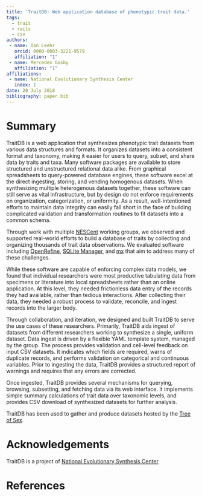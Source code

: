 ```yaml
---
title: 'TraitDB: Web application database of phenotypic trait data.'
tags:
  - trait
  - rails
  - csv
authors:
 - name: Dan Leehr
   orcid: 0000-0003-3221-9579
   affiliation: "1"
 - name: Mercedes Gosby
   affiliation: "1"
affiliations:
 - name: National Evolutionary Synthesis Center
   index: 1
date: 20 July 2018
bibliography: paper.bib
---
```


# Summary

TraitDB is a web application that synthesizes phenotypic trait datasets from various data structures and formats. It organizes datasets into a consistent format and taxonomy, making it easier for users to query, subset, and share data by traits and taxa. Many software packages are available to store structured and unstructured relational data alike. From graphical spreadsheets to query-powered database engines, these software excel at the direct ingesting, storing, and vending homogenous datasets. When synthesizing multiple heterogenous datasets together, these software can still serve as vital infrastructure, but by design do not enforce requirements on organization, categorization, or uniformity. As a result, well-intentioned efforts to maintain data integrity can easily fall short in the face of building complicated validation and transformation routines to fit datasets into a common schema.

Through work with multiple [NESCent](http://nescent.org/) working groups, we observed and supported real-world efforts to build a database of traits by collecting and organizing thousands of trait data observations. We evaluated software including [OpenRefine](http://openrefine.org/), [SQLite Manager](https://addons.mozilla.org/en-US/firefox/addon/sqlite-manager-webext/), and [mx](https://github.com/mx3/mx) that aim to address many of these challenges.

While these software are capable of enforcing complex data models, we found that individual researchers were most productive tabulating data from specimens or literature into local spreadsheets rather than an online application. At this level, they needed frictionless data entry of the records they had available, rather than tedious interactions. After collecting their data, they needed a robust process to validate, reconcile, and ingest records into the larger body.

Through collaboration, and iteration, we designed and built TraitDB to serve the use cases of these researchers. Primarily, TraitDB aids ingest of datasets from different researchers working to synthesize a single, uniform dataset. Data ingest is driven by a flexible YAML template system, managed by the group. The process provides validation and cell-level feedback on input CSV datasets. It indicates which fields are required, warns of duplicate records, and performs validation on categorical and continuous variables. Prior to ingesting the data, TraitDB provides a structured report of warnings and requires  that any errors are corrected.

Once ingested, TraitDB provides several mechanisms for querying, browsing, subsetting, and fetching data via its web interface. It implements simple summary calculations of trait data over taxonomic levels, and provides CSV download of synthesized datasets for further analysis.

TraitDB has been used to gather and produce datasets hosted by the [Tree of Sex](http://bbrowse.biol.berkeley.edu/treeV2/styled/index.html).

# Acknowledgements

TraitDB is a project of [National Evolutionary Synthesis Center](http://nescent.org/)

# References
